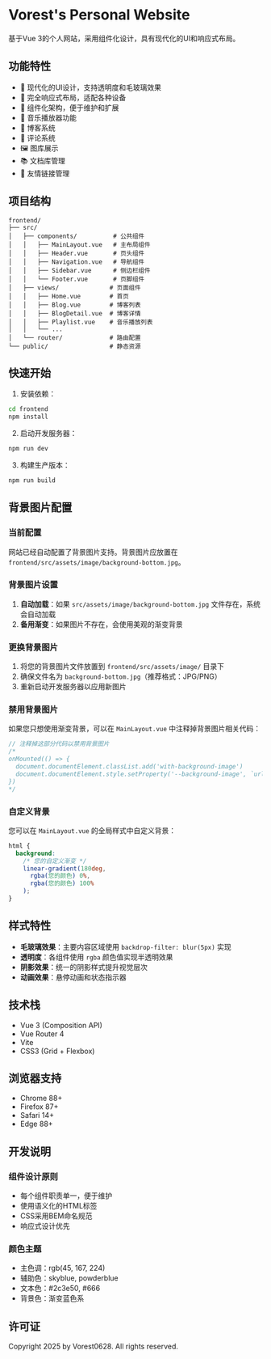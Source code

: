 # Vorest's Personal Website

基于Vue 3的个人网站，采用组件化设计，具有现代化的UI和响应式布局。

## 功能特性

- 🎨 现代化的UI设计，支持透明度和毛玻璃效果
- 📱 完全响应式布局，适配各种设备
- 🧩 组件化架构，便于维护和扩展
- 🎵 音乐播放器功能
- 📝 博客系统
- 💬 评论系统
- 🖼️ 图库展示
- 📚 文档库管理
- 🔗 友情链接管理

## 项目结构

```
frontend/
├── src/
│   ├── components/          # 公共组件
│   │   ├── MainLayout.vue   # 主布局组件
│   │   ├── Header.vue       # 页头组件
│   │   ├── Navigation.vue   # 导航组件
│   │   ├── Sidebar.vue      # 侧边栏组件
│   │   └── Footer.vue       # 页脚组件
│   ├── views/              # 页面组件
│   │   ├── Home.vue        # 首页
│   │   ├── Blog.vue        # 博客列表
│   │   ├── BlogDetail.vue  # 博客详情
│   │   ├── Playlist.vue    # 音乐播放列表
│   │   └── ...
│   └── router/             # 路由配置
└── public/                 # 静态资源
```

## 快速开始

1. 安装依赖：
```bash
cd frontend
npm install
```

2. 启动开发服务器：
```bash
npm run dev
```

3. 构建生产版本：
```bash
npm run build
```

## 背景图片配置

### 当前配置

网站已经自动配置了背景图片支持。背景图片应放置在 `frontend/src/assets/image/background-bottom.jpg`。

### 背景图片设置

1. **自动加载**：如果 `src/assets/image/background-bottom.jpg` 文件存在，系统会自动加载
2. **备用渐变**：如果图片不存在，会使用美观的渐变背景

### 更换背景图片

1. 将您的背景图片文件放置到 `frontend/src/assets/image/` 目录下
2. 确保文件名为 `background-bottom.jpg`（推荐格式：JPG/PNG）
3. 重新启动开发服务器以应用新图片

### 禁用背景图片

如果您只想使用渐变背景，可以在 `MainLayout.vue` 中注释掉背景图片相关代码：

```javascript
// 注释掉这部分代码以禁用背景图片
/*
onMounted(() => {
  document.documentElement.classList.add('with-background-image')
  document.documentElement.style.setProperty('--background-image', `url(${backgroundImageUrl})`)
})
*/
```

### 自定义背景

您可以在 `MainLayout.vue` 的全局样式中自定义背景：

```css
html {
  background: 
    /* 您的自定义渐变 */
    linear-gradient(180deg, 
      rgba(您的颜色) 0%,
      rgba(您的颜色) 100%
    );
}
```

## 样式特性

- **毛玻璃效果**：主要内容区域使用 `backdrop-filter: blur(5px)` 实现
- **透明度**：各组件使用 `rgba` 颜色值实现半透明效果
- **阴影效果**：统一的阴影样式提升视觉层次
- **动画效果**：悬停动画和状态指示器

## 技术栈

- Vue 3 (Composition API)
- Vue Router 4
- Vite
- CSS3 (Grid + Flexbox)

## 浏览器支持

- Chrome 88+
- Firefox 87+
- Safari 14+
- Edge 88+

## 开发说明

### 组件设计原则
- 每个组件职责单一，便于维护
- 使用语义化的HTML标签
- CSS采用BEM命名规范
- 响应式设计优先

### 颜色主题
- 主色调：rgb(45, 167, 224)
- 辅助色：skyblue, powderblue
- 文本色：#2c3e50, #666
- 背景色：渐变蓝色系

## 许可证

Copyright 2025 by Vorest0628. All rights reserved.
